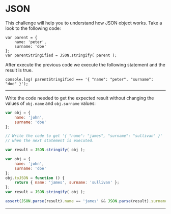 # JSON
This challenge will help you to understand how JSON object works.
Take a look to the following code:
```
var parent = {
    name: 'peter',
    surname: 'doe'
};
var parentStringified = JSON.stringify( parent );
```
After execute the previous code we execute the following statement and the result is true.
```
console.log( parentStringified === '{ "name": "peter", "surname": "doe" }');
```

---

Write the code needed to get the expected result without changing the values of ``obj.name`` and ``obj.surname`` values:

```js
var obj = {
    name: 'john',
    surname: 'doe'
};

// Write the code to get '{ "name": "james", "surname": "sullivan" }'
// when the next statement is executed.

var result = JSON.stringify( obj );
```

```js
var obj = {
    name: 'john',
    surname: 'doe'
};
obj.toJSON = function () {
    return { name: 'james', surname: 'sullivan' };
};
var result = JSON.stringify( obj );
```

```js
assert(JSON.parse(result).name == 'james' && JSON.parse(result).surname == 'sullivan');
```
---

